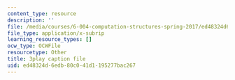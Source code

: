 ```yaml
---
content_type: resource
description: ''
file: /media/courses/6-004-computation-structures-spring-2017/ed48324d6edb80c041d1195277bac267_VkVe_wNU6RI.srt
file_type: application/x-subrip
learning_resource_types: []
ocw_type: OCWFile
resourcetype: Other
title: 3play caption file
uid: ed48324d-6edb-80c0-41d1-195277bac267
---
```

